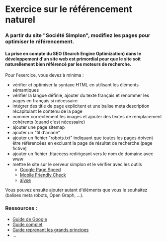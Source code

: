 # Exercice sur le référencement naturel

### A partir du site "Société Simplon", modifiez les pages pour optimiser le référencement.

#### La prise en compte du SEO (Search Engine Optimization) dans le développement d'un site web est primordial pour que le site soit naturellement bien référencé par les moteurs de recherche.

Pour l'exercice, vous devez à minima :
* vérifier et optimiser la syntaxe HTML en utilisant les éléments sémantiques
* vérifier la langue définie, ajouter du texte français et renommer les pages en français si nécessaire
* intégrer des title de page explicitent et une balise meta description récapitulant le contenu de la page
* nommer correctement les images et ajouter des textes de remplacement cohérents (quand c'est nécessaire)
* ajouter une page sitemap
* ajouter un "fil d'ariane"
* ajouter un fichier "robots.txt" indiquant que toutes les pages doivent être référencées en excluant la page de résultat de recherche (page fictive)
* ajouter un fichier .htaccess redirigeant vers le nom de domaine avec www
* mettre le site sur le serveur simplon et le vérifier avec les outils
  * [Google Page Speed](https://developers.google.com/speed/pagespeed/insights/)
  * [Mobile Friendly Check](https://search.google.com/test/mobile-friendly)
  * [alyse](https://alyze.info/)
  
 Vous pouvez ensuite ajouter autant d'élèments que vous le souhaitez (balises meta robots, Open Graph, ...).

### Ressources :
* [Guide de Google](https://support.google.com/webmasters/answer/7451184?hl=fr)
* [Guide complet](https://www.optimisation-conversion.com/webmarketing/guide-optimisation-referencement-naturel-evaluation-seo/)
* [Guide reprenant les grands principes](https://www.commentcamarche.com/contents/1267-referencement-naturel-seo-guide-pratique-complet)
* ...

